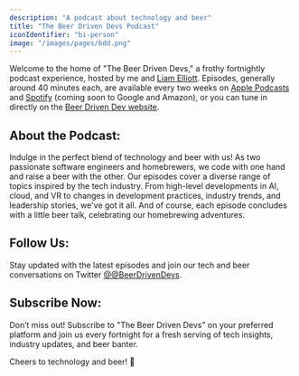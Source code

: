 ```yaml
---
description: "A podcast about technology and beer"
title: "The Beer Driven Devs Podcast"
iconIdentifier: "bi-person"
image: "/images/pages/bdd.png"
---
```


Welcome to the home of "The Beer Driven Devs," a frothy fortnightly podcast experience, hosted by me and [Liam Elliott](https://liamelliott.me/about/). Episodes, generally around 40 minutes each, are available every two weeks on [Apple Podcasts](https://podcasts.apple.com/us/podcast/the-beer-driven-devs/id1709410731) and [Spotify](https://open.spotify.com/show/5KjCvxjGB5t7HQzH4WyE36) (coming soon to Google and Amazon), or you can tune in directly on the [Beer Driven Dev website](https://www.beerdriven.dev).

## About the Podcast:
Indulge in the perfect blend of technology and beer with us! As two passionate software engineers and homebrewers, we code with one hand and raise a beer with the other. Our episodes cover a diverse range of topics inspired by the tech industry. From high-level developments in AI, cloud, and VR to changes in development practices, industry trends, and leadership stories, we've got it all. And of course, each episode concludes with a little beer talk, celebrating our homebrewing adventures.

## Follow Us:
Stay updated with the latest episodes and join our tech and beer conversations on Twitter [@@BeerDrivenDevs](https://twitter.com/BeerDrivenDevs).

## Subscribe Now:
Don’t miss out! Subscribe to "The Beer Driven Devs" on your preferred platform and join us every fortnight for a fresh serving of tech insights, industry updates, and beer banter.

Cheers to technology and beer! 🍻

